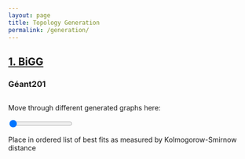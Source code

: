 ```yaml
---
layout: page
title: Topology Generation
permalink: /generation/
---
```


<link rel="stylesheet" href="{{ base.url | prepend: site.url }}/assets/css/style.css">

## <ins>1. BiGG</ins>

### Géant201
<div class="slidecontainer">
  <img src="../plots/bigg_geant2001_0.png" alt="" id="img">
  <p>Move through different generated graphs here:</p>
  <input type="range" min="0" max="109" value="0" class="slider" id="myRange">
  <p>Place <span id="value"></span> in ordered list of best fits as measured by Kolmogorow-Smirnow distance</p>
</div>

<script src="{{ base.url | prepend: site.url }}/assets/js/some-script.js"></script>
